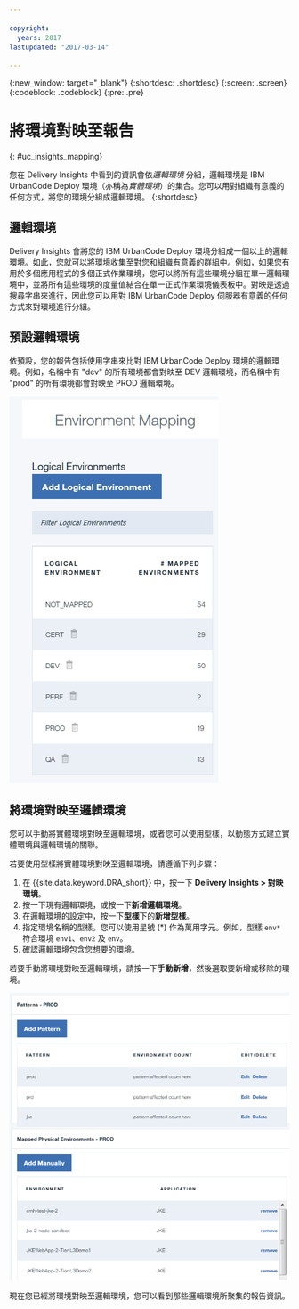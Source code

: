```yaml
---

copyright:
  years: 2017
lastupdated: "2017-03-14"

---
```


{:new_window: target="_blank"}
{:shortdesc: .shortdesc}
{:screen: .screen}
{:codeblock: .codeblock}
{:pre: .pre}

# 將環境對映至報告
{: #uc_insights_mapping}

您在 Delivery Insights 中看到的資訊會依*邏輯環境* 分組，邏輯環境是 IBM UrbanCode Deploy 環境（亦稱為*實體環境*）的集合。您可以用對組織有意義的任何方式，將您的環境分組成邏輯環境。
{:shortdesc}

## 邏輯環境

Delivery Insights 會將您的 IBM UrbanCode Deploy 環境分組成一個以上的邏輯環境。如此，您就可以將環境收集至對您和組織有意義的群組中。例如，如果您有用於多個應用程式的多個正式作業環境，您可以將所有這些環境分組在單一邏輯環境中，並將所有這些環境的度量值結合在單一正式作業環境儀表板中。對映是透過搜尋字串來進行，因此您可以用對 IBM UrbanCode Deploy 伺服器有意義的任何方式來對環境進行分組。

## 預設邏輯環境

依預設，您的報告包括使用字串來比對 IBM UrbanCode Deploy 環境的邏輯環境。例如，名稱中有 "dev" 的所有環境都會對映至 DEV 邏輯環境，而名稱中有 "prod" 的所有環境都會對映至 PROD 邏輯環境。

![預設邏輯環境](images/uc_insights_mapping.gif)

## 將環境對映至邏輯環境

您可以手動將實體環境對映至邏輯環境，或者您可以使用型樣，以動態方式建立實體環境與邏輯環境的關聯。

若要使用型樣將實體環境對映至邏輯環境，請遵循下列步驟：

1. 在 {{site.data.keyword.DRA_short}} 中，按一下 **Delivery Insights > 對映環境**。
1. 按一下現有邏輯環境，或按一下**新增邏輯環境**。
1. 在邏輯環境的設定中，按一下**型樣**下的**新增型樣**。
1. 指定環境名稱的型樣。您可以使用星號 (*) 作為萬用字元。例如，型樣 `env*` 符合環境 `env1`、`env2` 及 `env`。
1. 確認邏輯環境包含您想要的環境。

若要手動將環境對映至邏輯環境，請按一下**手動新增**，然後選取要新增或移除的環境。

![在 DevOps Connect 中設定整合](images/uc_insights_mapping_manually.gif)

現在您已經將環境對映至邏輯環境，您可以看到那些邏輯環境所聚集的報告資訊。
